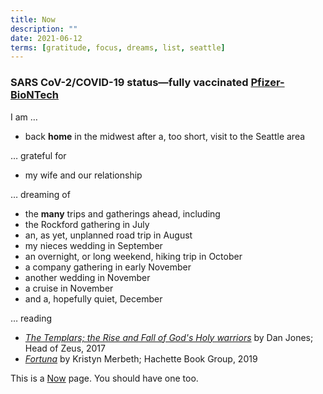 ```yaml
---
title: Now
description: ""
date: 2021-06-12
terms: [gratitude, focus, dreams, list, seattle]
---
```


### SARS CoV-2/COVID-19 status—fully vaccinated [Pfizer-BioNTech][98]

I am …

- back **home** in the midwest after a, too short, visit to the Seattle area

… grateful for

- my wife and our relationship

… dreaming of

- the **many** trips and gatherings ahead, including 
- the Rockford gathering in July
- an, as yet, unplanned road trip in August
- my nieces wedding in September 
- an overnight, or long weekend, hiking trip in October
- a company gathering in early November
- another wedding in November 
- a cruise in November 
- and a, hopefully quiet, December

… reading

- _[The Templars; the Rise and Fall of God's Holy warriors][1]_ by Dan Jones; Head of Zeus, 2017
- _[Fortuna][2]_ by Kristyn Merbeth; Hachette Book Group, 2019

This is a [Now][99] page. You should have one too.

<!-- ref -->

[1]: https://headofzeus.com/books/9781781858905
[2]: https://www.hachettebookgroup.com/titles/kristyn-merbeth/fortuna/9780316453998/
[99]: https://nownownow.com/about
[98]: https://www.pfizer.com/news/hot-topics/the_facts_about_pfizer_and_biontech_s_covid_19_vaccine
